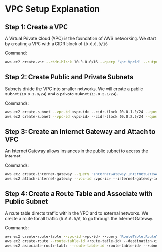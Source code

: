 
# VPC Setup Explanation

## Step 1: Create a VPC
A Virtual Private Cloud (VPC) is the foundation of AWS networking. We start by creating a VPC with a CIDR block of `10.0.0.0/16`.

Command:
```bash
aws ec2 create-vpc --cidr-block 10.0.0.0/16 --query 'Vpc.VpcId' --output text
```

## Step 2: Create Public and Private Subnets
Subnets divide the VPC into smaller networks. We will create a public subnet (`10.0.1.0/24`) and a private subnet (`10.0.2.0/24`).

Commands:
```bash
aws ec2 create-subnet --vpc-id <vpc-id> --cidr-block 10.0.1.0/24 --query 'Subnet.SubnetId' --output text
aws ec2 create-subnet --vpc-id <vpc-id> --cidr-block 10.0.2.0/24 --query 'Subnet.SubnetId' --output text
```

## Step 3: Create an Internet Gateway and Attach to VPC
An Internet Gateway allows instances in the public subnet to access the internet.

Commands:
```bash
aws ec2 create-internet-gateway --query 'InternetGateway.InternetGatewayId' --output text
aws ec2 attach-internet-gateway --vpc-id <vpc-id> --internet-gateway-id <igw-id>
```

## Step 4: Create a Route Table and Associate with Public Subnet
A route table directs traffic within the VPC and to external networks. We create a route for all traffic (`0.0.0.0/0`) to go through the Internet Gateway.

Commands:
```bash
aws ec2 create-route-table --vpc-id <vpc-id> --query 'RouteTable.RouteTableId' --output text
aws ec2 create-route --route-table-id <route-table-id> --destination-cidr-block 0.0.0.0/0 --gateway-id <igw-id>
aws ec2 associate-route-table --route-table-id <route-table-id> --subnet-id <public-subnet-id>
```
